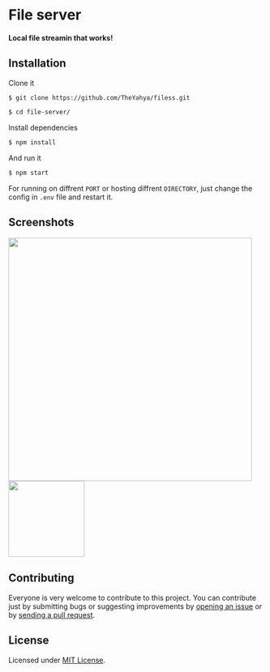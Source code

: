# File server
#### Local file streamin that works!

## Installation
Clone it
```bash
$ git clone https://github.com/TheYahya/filess.git
```
```bash
$ cd file-server/
```
Install dependencies
```bash
$ npm install 
```
And run it
```bash
$ npm start
```
For running on diffrent `PORT` or hosting diffrent `DIRECTORY`, just change the config in `.env` file and restart it.

## Screenshots
<a href="https://raw.githubusercontent.com/TheYahya/filess/master/screenshots/desktop.png"><img src="https://raw.githubusercontent.com/TheYahya/filess/master/screenshots/desktop.png" width="480px"/></a>
<a href="https://raw.githubusercontent.com/TheYahya/filess/master/screenshots/mobile.jpg"><img src="https://raw.githubusercontent.com/TheYahya/filess/master/screenshots/mobile.jpg" width="150px"/></a>

## Contributing
Everyone is very welcome to contribute to this project.
You can contribute just by submitting bugs or suggesting improvements by
[opening an issue](https://github.com/TheYahya/filess/issues) or by [sending a pull request](https://github.com/TheYahya/filess/pulls).

## License
Licensed under [MIT License](LICENSE).
